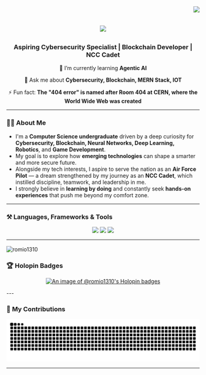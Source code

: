 <img align="right" src="https://visitor-badge.laobi.icu/badge?page_id=J1NX-82.J1NX-82" />

<h1 align="center">
    <img src="https://readme-typing-svg.herokuapp.com/?font=Righteous&size=35&center=true&vCenter=true&width=500&height=70&duration=4000&lines=Hi+There!+👋;+I'm+Gurdeep+Singh!;" />
</h1>

<h3 align="center">Aspiring Cybersecurity Specialist | Blockchain Developer | NCC Cadet</h3>

<div align="center">

 🌱 I’m currently learning **Agentic AI**

 💬 Ask me about **Cybersecurity, Blockchain, MERN Stack, IOT**

 ⚡ Fun fact: **The "404 error" is named after Room 404 at CERN, where the World Wide Web was created**

</div>

---

### 🧑‍💼 **About Me**

- I'm a **Computer Science undergraduate** driven by a deep curiosity for **Cybersecurity, Blockchain, Neural Networks, Deep Learning, Robotics**, and **Game Development**.  
- My goal is to explore how **emerging technologies** can shape a smarter and more secure future.  
- Alongside my tech interests, I aspire to serve the nation as an **Air Force Pilot** — a dream strengthened by my journey as an **NCC Cadet**, which instilled discipline, teamwork, and leadership in me.  
- I strongly believe in **learning by doing** and constantly seek **hands-on experiences** that push me beyond my comfort zone.  

---

### ⚒️ **Languages, Frameworks & Tools**
<div align="center">
    <img src="https://skillicons.dev/icons?i=react,bootstrap,html,css,vscode,github,git,figma,tailwind" />
    <img src="https://skillicons.dev/icons?i=nodejs,python,javascript,typescript,express,mongodb,c,java,solidity" />
    <img src="https://skillicons.dev/icons?i=firebase,arduino,azure,aws" />
</div>

---

<p><img align="center" src="https://github-readme-streak-stats.herokuapp.com/?user=romio1310&" alt="romio1310" /></p>

### 🏆 **Holopin Badges**

<div align="center">

[![An image of @romio1310's Holopin badges](https://holopin.me/romio1310)](https://holopin.io/@romio1310)

</div>
---

### 🐍 **My Contributions**
![GitHub Snake Animation](dist/github-snake.svg)


---
